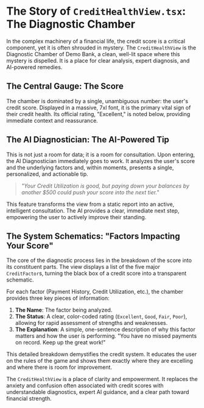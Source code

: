 # The Story of `CreditHealthView.tsx`: The Diagnostic Chamber

In the complex machinery of a financial life, the credit score is a critical component, yet it is often shrouded in mystery. The `CreditHealthView` is the Diagnostic Chamber of Demo Bank, a clean, well-lit space where this mystery is dispelled. It is a place for clear analysis, expert diagnosis, and AI-powered remedies.

## The Central Gauge: The Score

The chamber is dominated by a single, unambiguous number: the user's credit score. Displayed in a massive, 7xl font, it is the primary vital sign of their credit health. Its official rating, "Excellent," is noted below, providing immediate context and reassurance.

## The AI Diagnostician: The AI-Powered Tip

This is not just a room for data; it is a room for consultation. Upon entering, the AI Diagnostician immediately goes to work. It analyzes the user's score and the underlying factors and, within moments, presents a single, personalized, and actionable tip.

> *"Your Credit Utilization is good, but paying down your balances by another $500 could push your score into the next tier."*

This feature transforms the view from a static report into an active, intelligent consultation. The AI provides a clear, immediate next step, empowering the user to actively improve their standing.

## The System Schematics: "Factors Impacting Your Score"

The core of the diagnostic process lies in the breakdown of the score into its constituent parts. The view displays a list of the five major `CreditFactor`s, turning the black box of a credit score into a transparent schematic.

For each factor (Payment History, Credit Utilization, etc.), the chamber provides three key pieces of information:

1.  **The Name**: The factor being analyzed.
2.  **The Status**: A clear, color-coded rating (`Excellent`, `Good`, `Fair`, `Poor`), allowing for rapid assessment of strengths and weaknesses.
3.  **The Explanation**: A simple, one-sentence description of why this factor matters and how the user is performing. "You have no missed payments on record. Keep up the great work!"

This detailed breakdown demystifies the credit system. It educates the user on the rules of the game and shows them exactly where they are excelling and where there is room for improvement.

The `CreditHealthView` is a place of clarity and empowerment. It replaces the anxiety and confusion often associated with credit scores with understandable diagnostics, expert AI guidance, and a clear path toward financial strength.